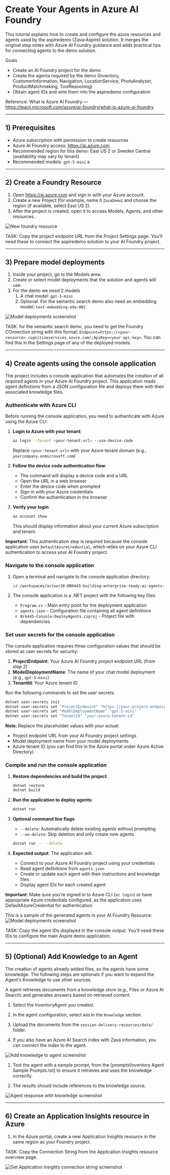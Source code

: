 # Create Your Agents in Azure AI Foundry

This tutorial explains how to create and configure the azure resources and agents used by the aspiredemo (Zava‑Aspire) solution. It merges the original step notes with Azure AI Foundry guidance and adds practical tips for connecting agents to the demo solution.

Goals

- Create an AI Foundry project for the demo
- Create the agents required by the demo (Inventory, CustomerInformation, Navigation, LocationService, PhotoAnalyzer, ProductMatchmaking, ToolReasoning)
- Obtain agent IDs and wire them into the aspiredemo configuration

Reference: What is Azure AI Foundry — <https://learn.microsoft.com/azure/ai-foundry/what-is-azure-ai-foundry>

---

## 1) Prerequisites

- Azure subscription with permission to create resources
- Azure AI Foundry access: <https://ai.azure.com>
- Recommended region for this demo: East US 2 or Sweden Central (availability may vary by tenant)
- Recommended models: `gpt-5-mini` a

---

## 2) Create a Foundry Resource

1. Open <https://ai.azure.com> and sign in with your Azure account.
2. Create a new Project (for example, name it `ZavaDemo`) and choose the region (if available, select East US 2).
3. After the project is created, open it to access Models, Agents, and other resources.

![New foundry resource](./imgs/01-newfoundryresource.png)

TASK: Copy the project endpoint URL from the Project Settings page. You'll need these to connect the aspiredemo solution to your AI Foundry project.

---

## 3) Prepare model deployments

1. Inside your project, go to the Models area.
1. Create or select model deployments that the solution and agents will use.
1. For the demo we need 2 models
    1. A chat model: `gpt-5-mini`
    1. Optional. For the semantic search demo also need an embedding model: `text-embedding-ada-002`

![Model deployments screenshot](./imgs/05-models.png)

TASK: for the semantic search demo, you need to get the Foundry COnnection string with this format: `Endpoint=https://<your-resource>.cognitiveservices.azure.com/;ApiKey=<your-api-key>`. You can find this in the Settings page of any of the deployed models.

---

## 4) Create agents using the console application

The project includes a console application that automates the creation of all required agents in your Azure AI Foundry project. This application reads agent definitions from a JSON configuration file and deploys them with their associated knowledge files.

### Authenticate with Azure CLI

Before running the console application, you need to authenticate with Azure using the Azure CLI:

1. **Login to Azure with your tenant**:
   ```bash
   az login --tenant <your-tenant-url> --use-device-code
   ```
   
   Replace `<your-tenant-url>` with your Azure tenant domain (e.g., `yourcompany.onmicrosoft.com`)

2. **Follow the device code authentication flow**:
   - The command will display a device code and a URL
   - Open the URL in a web browser
   - Enter the device code when prompted
   - Sign in with your Azure credentials
   - Confirm the authentication in the browser

3. **Verify your login**:
   ```bash
   az account show
   ```
   
   This should display information about your current Azure subscription and tenant.

**Important**: This authentication step is required because the console application uses `DefaultAzureCredential`, which relies on your Azure CLI authentication to access your AI Foundry project.

### Navigate to the console application

1. Open a terminal and navigate to the console application directory:
   ```bash
   cd /workspaces/aitour26-BRK445-building-enterprise-ready-ai-agents-with-azure-ai-foundry/infra
   ```

2. The console application is a .NET project with the following key files:
   - `Program.cs` - Main entry point for the deployment application
   - `agents.json` - Configuration file containing all agent definitions
   - `Brk445-Console-DeployAgents.csproj` - Project file with dependencies

### Set user secrets for the console application

The console application requires three configuration values that should be stored as user secrets for security:

1. **ProjectEndpoint**: Your Azure AI Foundry project endpoint URL (from step 2)
2. **ModelDeploymentName**: The name of your chat model deployment (e.g., `gpt-5-mini`)
3. **TenantId**: Your Azure tenant ID

Run the following commands to set the user secrets:

```bash
dotnet user-secrets init
dotnet user-secrets set "ProjectEndpoint" "https://your-project-endpoint-url"
dotnet user-secrets set "ModelDeploymentName" "gpt-5-mini"
dotnet user-secrets set "TenantId" "your-azure-tenant-id"
```

**Note**: Replace the placeholder values with your actual:
- Project endpoint URL from your AI Foundry project settings
- Model deployment name from your model deployments
- Azure tenant ID (you can find this in the Azure portal under Azure Active Directory)

### Compile and run the console application

1. **Restore dependencies and build the project**:
   ```bash
   dotnet restore
   dotnet build
   ```

2. **Run the application to deploy agents**:
   ```bash
   dotnet run
   ```

3. **Optional command line flags**:
   - `--delete`: Automatically delete existing agents without prompting
   - `--no-delete`: Skip deletion and only create new agents
   ```bash
   dotnet run -- --delete
   ```

4. **Expected output**: The application will:
   - Connect to your Azure AI Foundry project using your credentials
   - Read agent definitions from `agents.json`
   - Create or update each agent with their instructions and knowledge files
   - Display agent IDs for each created agent

**Important**: Make sure you're signed in to Azure CLI (`az login`) or have appropriate Azure credentials configured, as the application uses DefaultAzureCredential for authentication.

This is a sample of the generated agents in your AI Foundry Resource:
![Model deployments screenshot](./imgs/11-agentsdeployed.png)

TASK: Copy the agent IDs displayed in the console output. You'll need these IDs to configure the main Aspire demo application.

---

## 5) (Optional) Add Knowledge to an Agent

The creation of agents already added files, so the agents have some knowledge. The following steps are optionals if you want to expand the Agent's Knowledge to use other sources.

A agent retrieves documents from a knowledge store (e.g., Files or Azure AI Search) and generates answers based on retrieved content.

1. Select the InventoryAgent you created.

1. In the agent configuration, select `Add` in the `Knowledge` section.

1. Upload the documents from the `session-delivery-resources/data/` folder.

1. If you also have an Azure AI Search index with Zava information, you can connect the index to the agent.

![Add knowledge to agent screenshot](./imgs/20-AddKnowledgeToAgent.png)

1. Test the agent with a sample prompt, from the [prompts\Inventory Agent Sample Prompts.txt]  to ensure it retrieves and uses the knowledge correctly.

1. The results should include references to the knowledge source.

![Agent response with knowledge screenshot](./imgs/25-AgentResponseWithKnowledge.png)

---

## 6) Create an Application Insights resource in Azure

1. In the Azure portal, create a new Application Insights resource in the same region as your Foundry project.

TASK: Copy the Connection String from the Application Insights resource overview page.

![Get Application Insights connection string screenshot](./imgs/30-GetAppInsightsConnectionString.png)
